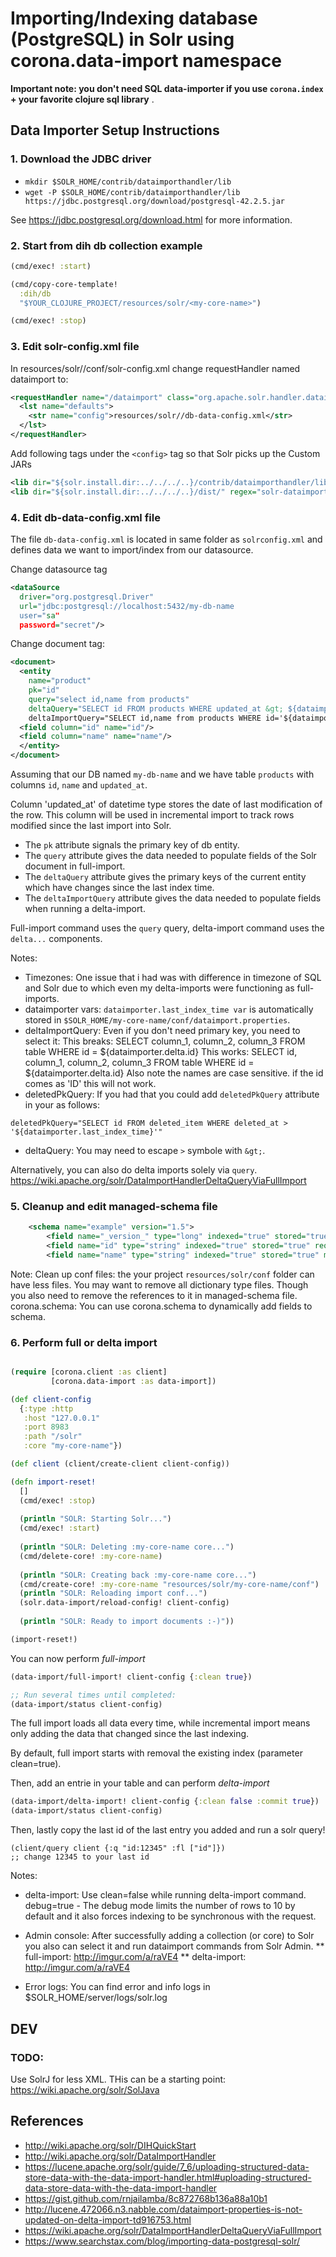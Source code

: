 # Importing/Indexing database (PostgreSQL) in Solr using corona.data-import namespace

**Important note: you don't need SQL data-importer if you use `corona.index` + your favorite clojure sql library**
. 
## Data Importer Setup Instructions

### 1. Download the JDBC driver 
* `mkdir $SOLR_HOME/contrib/dataimporthandler/lib`
* `wget -P $SOLR_HOME/contrib/dataimporthandler/lib https://jdbc.postgresql.org/download/postgresql-42.2.5.jar`

See https://jdbc.postgresql.org/download.html for more information. 

### 2. Start from dih db collection example

```clojure
(cmd/exec! :start) 

(cmd/copy-core-template!
  :dih/db
  "$YOUR_CLOJURE_PROJECT/resources/solr/<my-core-name>")

(cmd/exec! :stop)
```
### 3. Edit solr-config.xml file

In resources/solr/<my-core-name>/conf/solr-config.xml change requestHandler named dataimport to:
```xml
<requestHandler name="/dataimport" class="org.apache.solr.handler.dataimport.DataImportHandler">
  <lst name="defaults">
    <str name="config">resources/solr//db-data-config.xml</str>
  </lst>
</requestHandler>
``` 
Add following tags under the `<config>` tag so that Solr picks up the Custom JARs
```xml
<lib dir="${solr.install.dir:../../../..}/contrib/dataimporthandler/lib" regex=".*\.jar" />
<lib dir="${solr.install.dir:../../../..}/dist/" regex="solr-dataimporthandler-.*\.jar" />
```

### 4. Edit db-data-config.xml file

The file `db-data-config.xml` is located in same folder as `solrconfig.xml` and defines data we want to import/index from our datasource.

Change datasource tag
```xml
<dataSource 
  driver="org.postgresql.Driver" 
  url="jdbc:postgresql://localhost:5432/my-db-name
  user="sa" 
  password="secret"/> 
```

Change document tag:
```xml
<document>
  <entity 
    name="product"
    pk="id"
    query="select id,name from products"
    deltaQuery="SELECT id FROM products WHERE updated_at &gt; ${dataimporter.last_index_time}'::timestamp at time zone 'utc'">
    deltaImportQuery="SELECT id,name from products WHERE id='${dataimporter.delta.id}'"
  <field column="id" name="id"/>
  <field column="name" name="name"/>
  </entity>
</document>
```
Assuming that our DB named `my-db-name` and we have table `products` with columns `id`, `name` and `updated_at`.

Column 'updated_at' of datetime type stores the date of last modification of the row.
This column will be used in incremental import to track rows modified since the last import into Solr.

* The `pk` attribute signals the primary key of db entity.
* The `query` attribute gives the data needed to populate fields of the Solr document in full-import.
* The `deltaQuery` attribute gives the primary keys of the current entity which have changes since the last index time.
* The `deltaImportQuery` attribute gives the data needed to populate fields when running a delta-import.

Full-import command uses the `query` query, delta-import command uses the `delta...` components.

Notes:
* Timezones: One issue that i had was with difference in timezone of SQL and Solr due to which even my delta-imports were functioning as full-imports.
* dataimporter vars: `dataimporter.last_index_time var` is automatically stored in `$SOLR_HOME/my-core-name/conf/dataimport.properties`. 	
* deltaImportQuery: Even if you don't need primary key, you need to select it:
This breaks: SELECT column_1, column_2, column_3 FROM table WHERE id = ${dataimporter.delta.id} 
This works: SELECT id, column_1, column_2, column_3 FROM table WHERE id = ${dataimporter.delta.id} 
Also note the names are case sensitive. if the id comes as 'ID' this will not work.
* deletedPkQuery: If you had that you could add `deletedPkQuery` attribute in your <entity> as follows:
```
deletedPkQuery="SELECT id FROM deleted_item WHERE deleted_at > '${dataimporter.last_index_time}'"
```
* deltaQuery: You may need to escape `>` symbole with `&gt;`.

Alternatively, you can also do delta imports solely via `query`. 
https://wiki.apache.org/solr/DataImportHandlerDeltaQueryViaFullImport

### 5. Cleanup and edit managed-schema file

```xml
    <schema name="example" version="1.5">
        <field name="_version_" type="long" indexed="true" stored="true"/>
        <field name="id" type="string" indexed="true" stored="true" required="true" multiValued="false" /> 
        <field name="name" type="string" indexed="true" stored="true" multiValued="false" />
```

Note: 
Clean up conf files: the your project `resources/solr/conf` folder can have less files. You may want to remove all dictionary type files. Though you also need to remove the references to it in managed-schema file.
corona.schema: You can use corona.schema to dynamically add fields to schema.
  
### 6. Perform full or delta import 

```clojure

(require [corona.client :as client]
         [corona.data-import :as data-import])

(def client-config
  {:type :http
   :host "127.0.0.1"
   :port 8983
   :path "/solr"
   :core "my-core-name"})

(def client (client/create-client client-config))

(defn import-reset!
  []
  (cmd/exec! :stop)
  
  (println "SOLR: Starting Solr...")
  (cmd/exec! :start)
  
  (println "SOLR: Deleting :my-core-name core...")
  (cmd/delete-core! :my-core-name)
  
  (println "SOLR: Creating back :my-core-name core...")
  (cmd/create-core! :my-core-name "resources/solr/my-core-name/conf")
  (println "SOLR: Reloading import conf...")
  (solr.data-import/reload-config! client-config)
  
  (println "SOLR: Ready to import documents :-)"))

(import-reset!)

```
You can now perform *full-import*

```clojure
(data-import/full-import! client-config {:clean true})

;; Run several times until completed:
(data-import/status client-config)

```

The full import loads all data every time, while incremental import means only adding the data that changed since the last indexing. 

By default, full import starts with removal the existing index (parameter clean=true).

Then, add an entrie in your table and can perform *delta-import*

```clojure
(data-import/delta-import! client-config {:clean false :commit true})
(data-import/status client-config)

```
Then, lastly copy the last id of the last entry you added and run a solr query!
```
(client/query client {:q "id:12345" :fl ["id"]}) 
;; change 12345 to your last id
```

Notes:
* delta-import: Use clean=false while running delta-import command.
debug=true - The debug mode limits the number of rows to 10 by default and it also forces indexing to be synchronous with the request.

* Admin console: After successfully adding a collection (or core) to Solr you also can select it and run dataimport commands from Solr Admin. 
** full-import: http://imgur.com/a/raVE4
** delta-import: http://imgur.com/a/raVE4

* Error logs: You can find error and info logs in $SOLR_HOME/server/logs/solr.log

## DEV
### TODO:
Use SolrJ for less XML. THis can be a starting point:
https://wiki.apache.org/solr/SolJava

## References

* http://wiki.apache.org/solr/DIHQuickStart
* http://wiki.apache.org/solr/DataImportHandler
* https://lucene.apache.org/solr/guide/7_6/uploading-structured-data-store-data-with-the-data-import-handler.html#uploading-structured-data-store-data-with-the-data-import-handler
* https://gist.github.com/rnjailamba/8c872768b136a88a10b1
* http://lucene.472066.n3.nabble.com/dataimport-properties-is-not-updated-on-delta-import-td916753.html
* https://wiki.apache.org/solr/DataImportHandlerDeltaQueryViaFullImport
* https://www.searchstax.com/blog/importing-data-postgresql-solr/
